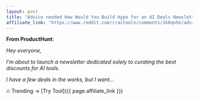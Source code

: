 ```yaml
---
layout: post
title: "Advice needed How Would You Build Hype for an AI Deals Newsletter Before La"
affiliate_link: "https://www.reddit.com/r/aitools/comments/1k0qnhe/advice_needed_how_would_you_build_hype_for_an_ai/?ref=autoverse&utm_source=autoverse"
---
```


**From ProductHunt**:  
*<!-- SC_OFF --><div class='md'><p>Hey everyone,</p> <p>I’m about to launch a newsletter dedicated solely to curating the best discounts for AI tools.</p> <p>I have a few deals in the works, but I want...*

🔥 Trending → [Try Tool]({{ page.affiliate_link }})  

